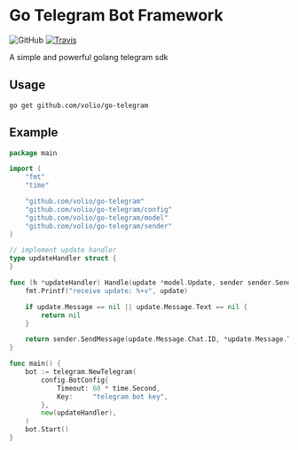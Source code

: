 # Go Telegram Bot Framework

![GitHub](https://img.shields.io/github/license/volio/go-telegram)
[![Travis](https://api.travis-ci.org/volio/go-telegram.svg?branch=master)](https://travis-ci.org/volio/go-telegram)

A simple and powerful golang telegram sdk

## Usage
`go get github.com/volio/go-telegram`

## Example

```go
package main

import (
	"fmt"
	"time"

	"github.com/volio/go-telegram"
	"github.com/volio/go-telegram/config"
	"github.com/volio/go-telegram/model"
	"github.com/volio/go-telegram/sender"
)

// implement update handler
type updateHandler struct {
}

func (h *updateHandler) Handle(update *model.Update, sender sender.Sender) error {
	fmt.Printf("receive update: %+v", update)

	if update.Message == nil || update.Message.Text == nil {
		return nil
	}

	return sender.SendMessage(update.Message.Chat.ID, *update.Message.Text)
}

func main() {
	bot := telegram.NewTelegram(
		config.BotConfig{
			Timeout: 60 * time.Second,
			Key:     "telegram bot key",
		},
		new(updateHandler),
	)
	bot.Start()
}
```